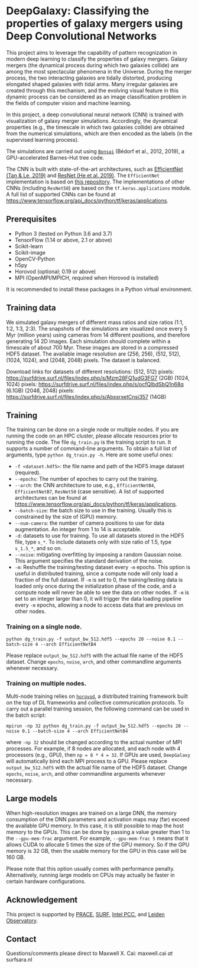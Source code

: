 # DeepGalaxy: Classifying the properties of galaxy mergers using Deep Convolutional Networks

This project aims to leverage the capability of pattern recognization in modern deep learning to classify the properties of galaxy mergers. Galaxy mergers (the dynamical process during which two galaxies collide) are among the most spectacular phenomena in the Universe. During the merger process, the two interacting galaxies are tidally distorted, producing elongated shaped galaxies with tidal arms. Many irregular galaxies are created through this mechanism, and the evolving visual feature in this dynamic process can be considered as an image classification problem in the fields of computer vision and machine learning.

In this project, a deep convolutional neural network (CNN) is trained with visualization of galaxy merger simulations. Accordingly, the dynamical properties (e.g., the timescale in which two galaxies collide) are obtained from the numerical simulations, which are then encoded as the labels (in the supervised learning process). 

The simulations are carried out using [`Bonsai`](https://github.com/treecode/Bonsai) (Bédorf et al., 2012, 2019), a GPU-accelerated Barnes-Hut tree code. 

The CNN is built with state-of-the-art architectures, such as [EfficientNet (Tan & Le, 2019)](https://arxiv.org/abs/1905.11946) and [ResNet (He et al. 2019)](https://arxiv.org/abs/1512.03385). The `EfficientNet` implementation is based on [this repository](https://github.com/qubvel/efficientnet). The implementations of other CNNs (including `ResNet50`) are based on the `tf.keras.applications` module. A full list of supported CNNs can be found at https://www.tensorflow.org/api_docs/python/tf/keras/applications.



## Prerequisites
- Python 3 (tested on Python 3.6 and 3.7)
- TensorFlow (1.14 or above, 2.1 or above)
- Scikit-learn
- Scikit-image
- OpenCV-Python
- h5py
- Horovod (optional; 0.19 or above)
- MPI (OpenMPI/MPICH, required when Horovod is installed)

It is recommended to install these packages in a Python virtual environment.

## Training data
We simulated galaxy mergers of different mass ratios and size ratios (1:1, 1:2, 1:3, 2:3). The snapshots of the simulations are visualized once every 5 Myr (million years) using cameras from 14 different positions, and therefore generating 14 2D images. Each simulation should complete within a timescale of about 700 Myr. These images are stored in a compressed HDF5 dataset. The available image resolution are (256, 256), (512, 512), (1024, 1024), and (2048, 2048) pixels. The dataset is balanced.

Download links for datasets of different resolutions:
(512, 512) pixels: https://surfdrive.surf.nl/files/index.php/s/Mzm28FQ1udG3FG7 (2GB)
(1024, 1024) pixels: https://surfdrive.surf.nl/files/index.php/s/ocfQlbdSbQ1n68q (6.1GB)
(2048, 2048) pixels: https://surfdrive.surf.nl/files/index.php/s/AbssrxetCnsi357 (14GB)

## Training

The training can be done on a single node or multiple nodes. If you are running the code on an HPC cluster, please allocate resources prior to running the code. The file `dg_train.py` is the training script to run. It supports a number of command-line arguments. To obtain a full list of arguments, type `python dg_train.py -h`. Here are some useful ones:

- `-f <dataset.hdf5>`: the file name and path of the HDF5 image dataset (required).
- `--epochs`: The number of epoches to carry out the training. 
- `--arch`: the CNN architecture to use, e.g., `EfficientNetB4`, `EfficientNetB7`, `ResNet50` (case sensitive). A list of supported architectures can be found at https://www.tensorflow.org/api_docs/python/tf/keras/applications.
- `--batch-size`: the batch size to use in the training. Usually this is constrained by the size of (GPU) memory.
- `--num-camera`: the number of camera positions to use for data augmentation. An integer from 1 to 14 is acceptable.
- `-d`: datasets to use for training. To use all datasets stored in the HDF5 file, type `s_*`. To include datasets only with size ratio of 1.5, type `s_1.5_*`, and so on.
- `--noise`: mitigating overfitting by imposing a random Gaussian noise. This argument specifies the standard derivation of the noise. 
- `-m`: Reshuffle the training/testing dataset every `-m` epochs. This option is useful in distributed training, since a compute node will only load a fraction of the full dataset. If `-m` is set to 0, the training/testing data is loaded only once during the initialization phase of the code, and a compute node will never be able to see the data on other nodes. If `-m` is set to an integer larger than 0, it will trigger the data loading pipeline every `-m` epochs, allowing a node to access data that are previous on other nodes.


### Training on a single node.

```
python dg_train.py -f output_bw_512.hdf5 --epochs 20 --noise 0.1 --batch-size 4 --arch EfficientNetB4
```
Please replace `output_bw_512.hdf5` with the actual file name of the HDF5 dataset. Change `epochs`, `noise`, `arch`, and other commandline arguments whenever necessary.

### Training on multiple nodes.

Multi-node training relies on [`horovod`](https://github.com/horovod/horovod), a distributed training framework built on the top of DL frameworks and collective communication protocols. To carry out a parallel training session, the following command can be used in the batch script:

```
mpirun -np 32 python dg_train.py -f output_bw_512.hdf5 --epochs 20 --noise 0.1 --batch-size 4 --arch EfficientNetB4
```
where `-np 32` should be changed according to the actual number of MPI processes. For example, if 8 nodes are allocated, and each node with 4 processors (e.g., GPU), then `np = 8 * 4 = 32`. If GPUs are used, `DeepGalaxy` will automatically bind each MPI process to a GPU.  Please replace `output_bw_512.hdf5` with the actual file name of the HDF5 dataset. Change `epochs`, `noise`, `arch`, and other commandline arguments whenever necessary.

## Large models
When high-resolution images are trained on a large DNN, the memory consumption of the DNN parameters and activation maps may (far) exceed the available GPU memory. In this case, it is still possible to map the host memory to the GPUs. This can be done by passing a value greater than 1 to the `--gpu-mem-frac` argument. For example, `--gpu-mem-frac 5` means that it allows CUDA to allocate 5 times the size of the GPU memory. So if the GPU memory is 32 GB, then the usable memory for the GPU in this case will be 160 GB.

Please note that this option usually comes with performance penalty. Alternatively, running large models on CPUs may actually be faster in certain hardware configurations.

## Acknowledgement
This project is supported by [PRACE](https://prace-ri.eu/), [SURF](https://www.surf.nl/en), [Intel PCC](https://software.intel.com/content/www/us/en/develop/topics/parallel-computing-centers.html), and [Leiden Observatory](https://www.universiteitleiden.nl/en/science/astronomy).

## Contact
Questions/comments please direct to Maxwell X. Cai: maxwell.cai _at_ surfsara.nl
